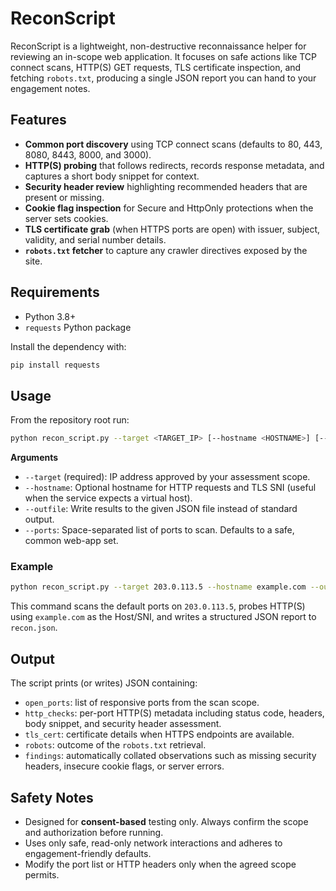 # ReconScript

ReconScript is a lightweight, non-destructive reconnaissance helper for reviewing an in-scope web application. It focuses on safe actions like TCP connect scans, HTTP(S) GET requests, TLS certificate inspection, and fetching `robots.txt`, producing a single JSON report you can hand to your engagement notes.

## Features
- **Common port discovery** using TCP connect scans (defaults to 80, 443, 8080, 8443, 8000, and 3000).
- **HTTP(S) probing** that follows redirects, records response metadata, and captures a short body snippet for context.
- **Security header review** highlighting recommended headers that are present or missing.
- **Cookie flag inspection** for Secure and HttpOnly protections when the server sets cookies.
- **TLS certificate grab** (when HTTPS ports are open) with issuer, subject, validity, and serial number details.
- **`robots.txt` fetcher** to capture any crawler directives exposed by the site.

## Requirements
- Python 3.8+
- `requests` Python package

Install the dependency with:

```bash
pip install requests
```

## Usage
From the repository root run:

```bash
python recon_script.py --target <TARGET_IP> [--hostname <HOSTNAME>] [--outfile results.json] [--ports 80 443]
```

**Arguments**
- `--target` (required): IP address approved by your assessment scope.
- `--hostname`: Optional hostname for HTTP requests and TLS SNI (useful when the service expects a virtual host).
- `--outfile`: Write results to the given JSON file instead of standard output.
- `--ports`: Space-separated list of ports to scan. Defaults to a safe, common web-app set.

### Example

```bash
python recon_script.py --target 203.0.113.5 --hostname example.com --outfile recon.json
```

This command scans the default ports on `203.0.113.5`, probes HTTP(S) using `example.com` as the Host/SNI, and writes a structured JSON report to `recon.json`.

## Output
The script prints (or writes) JSON containing:
- `open_ports`: list of responsive ports from the scan scope.
- `http_checks`: per-port HTTP(S) metadata including status code, headers, body snippet, and security header assessment.
- `tls_cert`: certificate details when HTTPS endpoints are available.
- `robots`: outcome of the `robots.txt` retrieval.
- `findings`: automatically collated observations such as missing security headers, insecure cookie flags, or server errors.

## Safety Notes
- Designed for **consent-based** testing only. Always confirm the scope and authorization before running.
- Uses only safe, read-only network interactions and adheres to engagement-friendly defaults.
- Modify the port list or HTTP headers only when the agreed scope permits.
